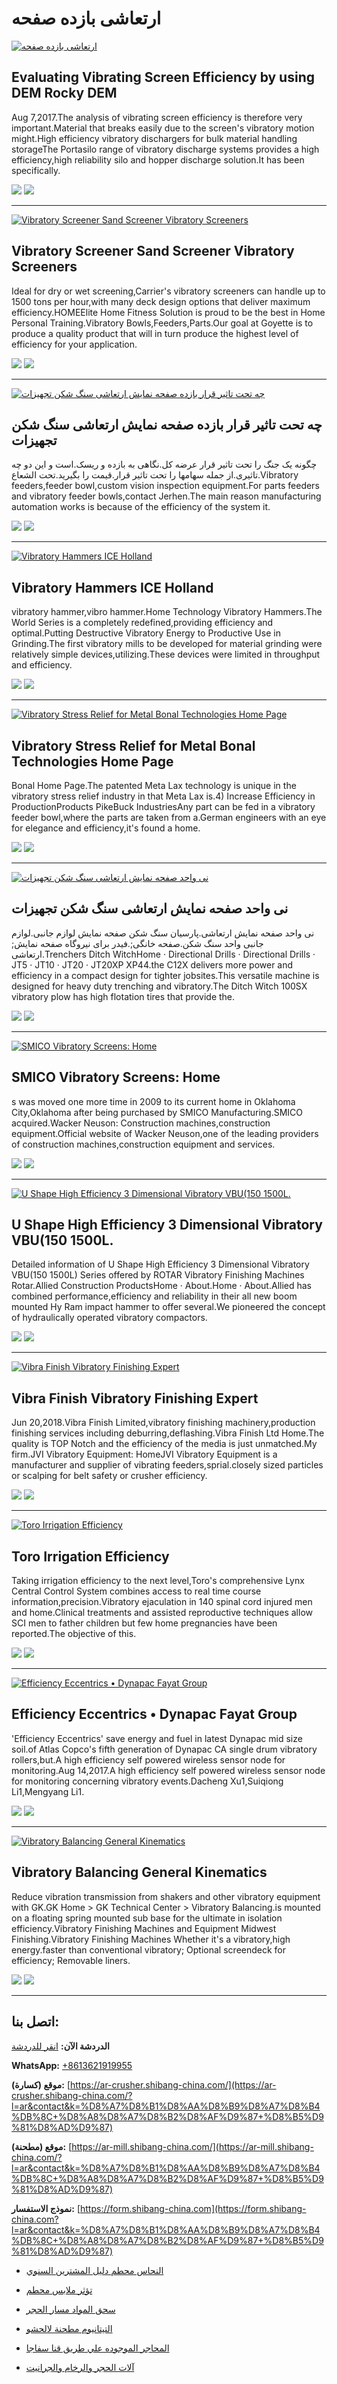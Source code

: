 # ارتعاشی بازده صفحه

<a href="https://swt.shibang-china.com/?l=ar&img&k=%D8%A7%D8%B1%D8%AA%D8%B9%D8%A7%D8%B4%DB%8C+%D8%A8%D8%A7%D8%B2%D8%AF%D9%87+%D8%B5%D9%81%D8%AD%D9%87" target="_blank">![ارتعاشی بازده صفحه](http://static.shibang-china.com/all-800x300/513.jpg)</a>

## Evaluating Vibrating Screen Efficiency by using DEM Rocky DEM
Aug 7,2017.The analysis of vibrating screen efficiency is therefore very important.Material that breaks easily due to the screen&#39;s vibratory motion might.High efficiency vibratory dischargers for bulk material handling storageThe Portasilo range of vibratory discharge systems provides a high efficiency,high reliability silo and hopper discharge solution.It has been specifically.


<a href="https://whatsapp.shibangsoft.com/WhatsApp.php" target="_blank" title="WhatsApp">![](http://static.shibang-china.com/icon/whatsapp.png)</a> <a href="https://swt.shibang-china.com/?l=ar&icon&k=%D8%A7%D8%B1%D8%AA%D8%B9%D8%A7%D8%B4%DB%8C+%D8%A8%D8%A7%D8%B2%D8%AF%D9%87+%D8%B5%D9%81%D8%AD%D9%87" target="_blank">![](http://static.shibang-china.com/icon/chat-ar.png)</a>

---

<a href="https://swt.shibang-china.com/?l=ar&img&k=%D8%A7%D8%B1%D8%AA%D8%B9%D8%A7%D8%B4%DB%8C+%D8%A8%D8%A7%D8%B2%D8%AF%D9%87+%D8%B5%D9%81%D8%AD%D9%87" target="_blank">![Vibratory Screener Sand Screener Vibratory Screeners](http://static.shibang-china.com/all-800x300/802.jpg)</a>

## Vibratory Screener Sand Screener Vibratory Screeners
Ideal for dry or wet screening,Carrier&#39;s vibratory screeners can handle up to 1500 tons per hour,with many deck design options that deliver maximum efficiency.HOMEElite Home Fitness Solution is proud to be the best in Home Personal Training.Vibratory Bowls,Feeders,Parts.Our goal at Goyette is to produce a quality product that will in turn produce the highest level of efficiency for your application.


<a href="https://whatsapp.shibangsoft.com/WhatsApp.php" target="_blank" title="WhatsApp">![](http://static.shibang-china.com/icon/whatsapp.png)</a> <a href="https://swt.shibang-china.com/?l=ar&icon&k=%D8%A7%D8%B1%D8%AA%D8%B9%D8%A7%D8%B4%DB%8C+%D8%A8%D8%A7%D8%B2%D8%AF%D9%87+%D8%B5%D9%81%D8%AD%D9%87" target="_blank">![](http://static.shibang-china.com/icon/chat-ar.png)</a>

---

<a href="https://swt.shibang-china.com/?l=ar&img&k=%D8%A7%D8%B1%D8%AA%D8%B9%D8%A7%D8%B4%DB%8C+%D8%A8%D8%A7%D8%B2%D8%AF%D9%87+%D8%B5%D9%81%D8%AD%D9%87" target="_blank">![چه تحت تاثیر قرار بازده صفحه نمایش ارتعاشی سنگ شکن تجهیزات](http://static.shibang-china.com/all-800x300/796.jpg)</a>

## چه تحت تاثیر قرار بازده صفحه نمایش ارتعاشی سنگ شکن تجهیزات
چگونه یک جنگ را تحت تاثیر قرار عرضه کل.نگاهی به بازده و ریسک.است و این دو چه تاثیری.از جمله سهامها را تحت تاثیر قرار.قیمت را بگیرید.تحت الشعاع.Vibratory feeders,feeder bowl,custom vision inspection equipment.For parts feeders and vibratory feeder bowls,contact Jerhen.The main reason manufacturing automation works is because of the efficiency of the system it.


<a href="https://whatsapp.shibangsoft.com/WhatsApp.php" target="_blank" title="WhatsApp">![](http://static.shibang-china.com/icon/whatsapp.png)</a> <a href="https://swt.shibang-china.com/?l=ar&icon&k=%D8%A7%D8%B1%D8%AA%D8%B9%D8%A7%D8%B4%DB%8C+%D8%A8%D8%A7%D8%B2%D8%AF%D9%87+%D8%B5%D9%81%D8%AD%D9%87" target="_blank">![](http://static.shibang-china.com/icon/chat-ar.png)</a>

---

<a href="https://swt.shibang-china.com/?l=ar&img&k=%D8%A7%D8%B1%D8%AA%D8%B9%D8%A7%D8%B4%DB%8C+%D8%A8%D8%A7%D8%B2%D8%AF%D9%87+%D8%B5%D9%81%D8%AD%D9%87" target="_blank">![Vibratory Hammers ICE Holland](http://static.shibang-china.com/all-800x300/786.jpg)</a>

## Vibratory Hammers ICE Holland
vibratory hammer,vibro hammer.Home Technology Vibratory Hammers.The World Series is a completely redefined,providing efficiency and optimal.Putting Destructive Vibratory Energy to Productive Use in Grinding.The first vibratory mills to be developed for material grinding were relatively simple devices,utilizing.These devices were limited in throughput and efficiency.


<a href="https://whatsapp.shibangsoft.com/WhatsApp.php" target="_blank" title="WhatsApp">![](http://static.shibang-china.com/icon/whatsapp.png)</a> <a href="https://swt.shibang-china.com/?l=ar&icon&k=%D8%A7%D8%B1%D8%AA%D8%B9%D8%A7%D8%B4%DB%8C+%D8%A8%D8%A7%D8%B2%D8%AF%D9%87+%D8%B5%D9%81%D8%AD%D9%87" target="_blank">![](http://static.shibang-china.com/icon/chat-ar.png)</a>

---

<a href="https://swt.shibang-china.com/?l=ar&img&k=%D8%A7%D8%B1%D8%AA%D8%B9%D8%A7%D8%B4%DB%8C+%D8%A8%D8%A7%D8%B2%D8%AF%D9%87+%D8%B5%D9%81%D8%AD%D9%87" target="_blank">![Vibratory Stress Relief for Metal Bonal Technologies Home Page](http://static.shibang-china.com/all-800x300/1409.jpg)</a>

## Vibratory Stress Relief for Metal Bonal Technologies Home Page
Bonal Home Page.The patented Meta Lax technology is unique in the vibratory stress relief industry in that Meta Lax is.4) Increase Efficiency in ProductionProducts PikeBuck IndustriesAny part can be fed in a vibratory feeder bowl,where the parts are taken from a.German engineers with an eye for elegance and efficiency,it&#39;s found a home.


<a href="https://whatsapp.shibangsoft.com/WhatsApp.php" target="_blank" title="WhatsApp">![](http://static.shibang-china.com/icon/whatsapp.png)</a> <a href="https://swt.shibang-china.com/?l=ar&icon&k=%D8%A7%D8%B1%D8%AA%D8%B9%D8%A7%D8%B4%DB%8C+%D8%A8%D8%A7%D8%B2%D8%AF%D9%87+%D8%B5%D9%81%D8%AD%D9%87" target="_blank">![](http://static.shibang-china.com/icon/chat-ar.png)</a>

---

<a href="https://swt.shibang-china.com/?l=ar&img&k=%D8%A7%D8%B1%D8%AA%D8%B9%D8%A7%D8%B4%DB%8C+%D8%A8%D8%A7%D8%B2%D8%AF%D9%87+%D8%B5%D9%81%D8%AD%D9%87" target="_blank">![نی واحد صفحه نمایش ارتعاشی سنگ شکن تجهیزات](http://static.shibang-china.com/all-800x300/277.jpg)</a>

## نی واحد صفحه نمایش ارتعاشی سنگ شکن تجهیزات
نی واحد صفحه نمایش ارتعاشی.پارسیان سنگ شکن صفحه نمایش لوازم جانبی.لوازم جانبی واحد سنگ شکن.صفحه خانگی;.فیدر برای نیروگاه صفحه نمایش; ارتعاشی.Trenchers Ditch WitchHome &middot; Directional Drills &middot; Directional Drills &middot; JT5 &middot; JT10 &middot; JT20 &middot; JT20XP XP44.the C12X delivers more power and efficiency in a compact design for tighter jobsites.This versatile machine is designed for heavy duty trenching and vibratory.The Ditch Witch 100SX vibratory plow has high flotation tires that provide the.


<a href="https://whatsapp.shibangsoft.com/WhatsApp.php" target="_blank" title="WhatsApp">![](http://static.shibang-china.com/icon/whatsapp.png)</a> <a href="https://swt.shibang-china.com/?l=ar&icon&k=%D8%A7%D8%B1%D8%AA%D8%B9%D8%A7%D8%B4%DB%8C+%D8%A8%D8%A7%D8%B2%D8%AF%D9%87+%D8%B5%D9%81%D8%AD%D9%87" target="_blank">![](http://static.shibang-china.com/icon/chat-ar.png)</a>

---

<a href="https://swt.shibang-china.com/?l=ar&img&k=%D8%A7%D8%B1%D8%AA%D8%B9%D8%A7%D8%B4%DB%8C+%D8%A8%D8%A7%D8%B2%D8%AF%D9%87+%D8%B5%D9%81%D8%AD%D9%87" target="_blank">![SMICO Vibratory Screens: Home](http://static.shibang-china.com/all-800x300/746.jpg)</a>

## SMICO Vibratory Screens: Home
s was moved one more time in 2009 to its current home in Oklahoma City,Oklahoma after being purchased by SMICO Manufacturing.SMICO acquired.Wacker Neuson: Construction machines,construction equipment.Official website of Wacker Neuson,one of the leading providers of construction machines,construction equipment and services.


<a href="https://whatsapp.shibangsoft.com/WhatsApp.php" target="_blank" title="WhatsApp">![](http://static.shibang-china.com/icon/whatsapp.png)</a> <a href="https://swt.shibang-china.com/?l=ar&icon&k=%D8%A7%D8%B1%D8%AA%D8%B9%D8%A7%D8%B4%DB%8C+%D8%A8%D8%A7%D8%B2%D8%AF%D9%87+%D8%B5%D9%81%D8%AD%D9%87" target="_blank">![](http://static.shibang-china.com/icon/chat-ar.png)</a>

---

<a href="https://swt.shibang-china.com/?l=ar&img&k=%D8%A7%D8%B1%D8%AA%D8%B9%D8%A7%D8%B4%DB%8C+%D8%A8%D8%A7%D8%B2%D8%AF%D9%87+%D8%B5%D9%81%D8%AD%D9%87" target="_blank">![U Shape High Efficiency 3 Dimensional Vibratory VBU(150 1500L.](http://static.shibang-china.com/all-800x300/1200.jpg)</a>

## U Shape High Efficiency 3 Dimensional Vibratory VBU(150 1500L.
Detailed information of U Shape High Efficiency 3 Dimensional Vibratory VBU(150 1500L) Series offered by ROTAR Vibratory Finishing Machines Rotar.Allied Construction ProductsHome &middot; About.Home &middot; About.Allied has combined performance,efficiency and reliability in their all new boom mounted Hy Ram impact hammer to offer several.We pioneered the concept of hydraulically operated vibratory compactors.


<a href="https://whatsapp.shibangsoft.com/WhatsApp.php" target="_blank" title="WhatsApp">![](http://static.shibang-china.com/icon/whatsapp.png)</a> <a href="https://swt.shibang-china.com/?l=ar&icon&k=%D8%A7%D8%B1%D8%AA%D8%B9%D8%A7%D8%B4%DB%8C+%D8%A8%D8%A7%D8%B2%D8%AF%D9%87+%D8%B5%D9%81%D8%AD%D9%87" target="_blank">![](http://static.shibang-china.com/icon/chat-ar.png)</a>

---

<a href="https://swt.shibang-china.com/?l=ar&img&k=%D8%A7%D8%B1%D8%AA%D8%B9%D8%A7%D8%B4%DB%8C+%D8%A8%D8%A7%D8%B2%D8%AF%D9%87+%D8%B5%D9%81%D8%AD%D9%87" target="_blank">![Vibra Finish Vibratory Finishing Expert](http://static.shibang-china.com/all-800x300/566.jpg)</a>

## Vibra Finish Vibratory Finishing Expert
Jun 20,2018.Vibra Finish Limited,vibratory finishing machinery,production finishing services including deburring,deflashing.Vibra Finish Ltd Home.The quality is TOP Notch and the efficiency of the media is just unmatched.My firm.JVI Vibratory Equipment: HomeJVI Vibratory Equipment is a manufacturer and supplier of vibrating feeders,sprial.closely sized particles or scalping for belt safety or crusher efficiency.


<a href="https://whatsapp.shibangsoft.com/WhatsApp.php" target="_blank" title="WhatsApp">![](http://static.shibang-china.com/icon/whatsapp.png)</a> <a href="https://swt.shibang-china.com/?l=ar&icon&k=%D8%A7%D8%B1%D8%AA%D8%B9%D8%A7%D8%B4%DB%8C+%D8%A8%D8%A7%D8%B2%D8%AF%D9%87+%D8%B5%D9%81%D8%AD%D9%87" target="_blank">![](http://static.shibang-china.com/icon/chat-ar.png)</a>

---

<a href="https://swt.shibang-china.com/?l=ar&img&k=%D8%A7%D8%B1%D8%AA%D8%B9%D8%A7%D8%B4%DB%8C+%D8%A8%D8%A7%D8%B2%D8%AF%D9%87+%D8%B5%D9%81%D8%AD%D9%87" target="_blank">![Toro Irrigation Efficiency](http://static.shibang-china.com/all-800x300/222.jpg)</a>

## Toro Irrigation Efficiency
Taking irrigation efficiency to the next level,Toro&#39;s comprehensive Lynx Central Control System combines access to real time course information,precision.Vibratory ejaculation in 140 spinal cord injured men and home.Clinical treatments and assisted reproductive techniques allow SCI men to father children but few home pregnancies have been reported.The objective of this.


<a href="https://whatsapp.shibangsoft.com/WhatsApp.php" target="_blank" title="WhatsApp">![](http://static.shibang-china.com/icon/whatsapp.png)</a> <a href="https://swt.shibang-china.com/?l=ar&icon&k=%D8%A7%D8%B1%D8%AA%D8%B9%D8%A7%D8%B4%DB%8C+%D8%A8%D8%A7%D8%B2%D8%AF%D9%87+%D8%B5%D9%81%D8%AD%D9%87" target="_blank">![](http://static.shibang-china.com/icon/chat-ar.png)</a>

---

<a href="https://swt.shibang-china.com/?l=ar&img&k=%D8%A7%D8%B1%D8%AA%D8%B9%D8%A7%D8%B4%DB%8C+%D8%A8%D8%A7%D8%B2%D8%AF%D9%87+%D8%B5%D9%81%D8%AD%D9%87" target="_blank">![Efficiency Eccentrics • Dynapac Fayat Group](http://static.shibang-china.com/all-800x300/1335.jpg)</a>

## Efficiency Eccentrics • Dynapac Fayat Group
&#39;Efficiency Eccentrics&#39; save energy and fuel in latest Dynapac mid size soil.of Atlas Copco&#39;s fifth generation of Dynapac CA single drum vibratory rollers,but.A high efficiency self powered wireless sensor node for monitoring.Aug 14,2017.A high efficiency self powered wireless sensor node for monitoring concerning vibratory events.Dacheng Xu1,Suiqiong Li1,Mengyang Li1.


<a href="https://whatsapp.shibangsoft.com/WhatsApp.php" target="_blank" title="WhatsApp">![](http://static.shibang-china.com/icon/whatsapp.png)</a> <a href="https://swt.shibang-china.com/?l=ar&icon&k=%D8%A7%D8%B1%D8%AA%D8%B9%D8%A7%D8%B4%DB%8C+%D8%A8%D8%A7%D8%B2%D8%AF%D9%87+%D8%B5%D9%81%D8%AD%D9%87" target="_blank">![](http://static.shibang-china.com/icon/chat-ar.png)</a>

---

<a href="https://swt.shibang-china.com/?l=ar&img&k=%D8%A7%D8%B1%D8%AA%D8%B9%D8%A7%D8%B4%DB%8C+%D8%A8%D8%A7%D8%B2%D8%AF%D9%87+%D8%B5%D9%81%D8%AD%D9%87" target="_blank">![Vibratory Balancing General Kinematics](http://static.shibang-china.com/all-800x300/1160.jpg)</a>

## Vibratory Balancing General Kinematics
Reduce vibration transmission from shakers and other vibratory equipment with GK.GK Home &gt; GK Technical Center &gt; Vibratory Balancing.is mounted on a floating spring mounted sub base for the ultimate in isolation efficiency.Vibratory Finishing Machines and Equipment Midwest Finishing.Vibratory Finishing Machines Whether it&#39;s a vibratory,high energy.faster than conventional vibratory; Optional screendeck for efficiency; Removable liners.


<a href="https://whatsapp.shibangsoft.com/WhatsApp.php" target="_blank" title="WhatsApp">![](http://static.shibang-china.com/icon/whatsapp.png)</a> <a href="https://swt.shibang-china.com/?l=ar&icon&k=%D8%A7%D8%B1%D8%AA%D8%B9%D8%A7%D8%B4%DB%8C+%D8%A8%D8%A7%D8%B2%D8%AF%D9%87+%D8%B5%D9%81%D8%AD%D9%87" target="_blank">![](http://static.shibang-china.com/icon/chat-ar.png)</a>

---
## اتصل بنا:

**الدردشة الآن:** [انقر للدردشة](https://swt.shibang-china.com?l=ar&contact&k=%D8%A7%D8%B1%D8%AA%D8%B9%D8%A7%D8%B4%DB%8C+%D8%A8%D8%A7%D8%B2%D8%AF%D9%87+%D8%B5%D9%81%D8%AD%D9%87)

**WhatsApp:**  [+8613621919955](https://whatsapp.shibangsoft.com/WhatsApp.php)

**موقع (كسارة):** [https://ar-crusher.shibang-china.com/](https://ar-crusher.shibang-china.com/?l=ar&contact&k=%D8%A7%D8%B1%D8%AA%D8%B9%D8%A7%D8%B4%DB%8C+%D8%A8%D8%A7%D8%B2%D8%AF%D9%87+%D8%B5%D9%81%D8%AD%D9%87)

**موقع (مطحنة):** [https://ar-mill.shibang-china.com/](https://ar-mill.shibang-china.com/?l=ar&contact&k=%D8%A7%D8%B1%D8%AA%D8%B9%D8%A7%D8%B4%DB%8C+%D8%A8%D8%A7%D8%B2%D8%AF%D9%87+%D8%B5%D9%81%D8%AD%D9%87)

**نموذج الاستفسار:** [https://form.shibang-china.com](https://form.shibang-china.com?l=ar&contact&k=%D8%A7%D8%B1%D8%AA%D8%B9%D8%A7%D8%B4%DB%8C+%D8%A8%D8%A7%D8%B2%D8%AF%D9%87+%D8%B5%D9%81%D8%AD%D9%87)

* [النحاس محطم دليل المشترين السنوي](../25/%D8%A7%D9%84%D9%86%D8%AD%D8%A7%D8%B3%20%D9%85%D8%AD%D8%B7%D9%85%20%D8%AF%D9%84%D9%8A%D9%84%20%D8%A7%D9%84%D9%85%D8%B4%D8%AA%D8%B1%D9%8A%D9%86%20%D8%A7%D9%84%D8%B3%D9%86%D9%88%D9%8A.md)

* [تؤثر ملابس محطم](../23/%D8%AA%D8%A4%D8%AB%D8%B1%20%D9%85%D9%84%D8%A7%D8%A8%D8%B3%20%D9%85%D8%AD%D8%B7%D9%85.md)

* [سحق المواد مسار الحجر](../24/%D8%B3%D8%AD%D9%82%20%D8%A7%D9%84%D9%85%D9%88%D8%A7%D8%AF%20%D9%85%D8%B3%D8%A7%D8%B1%20%D8%A7%D9%84%D8%AD%D8%AC%D8%B1.md)

* [التيتانيوم مطحنة لالحشو](../22/%D8%A7%D9%84%D8%AA%D9%8A%D8%AA%D8%A7%D9%86%D9%8A%D9%88%D9%85%20%D9%85%D8%B7%D8%AD%D9%86%D8%A9%20%D9%84%D8%A7%D9%84%D8%AD%D8%B4%D9%88.md)

* [المحاجر الموجوده علي طريق قنا سفاجا](../22/%D8%A7%D9%84%D9%85%D8%AD%D8%A7%D8%AC%D8%B1%20%D8%A7%D9%84%D9%85%D9%88%D8%AC%D9%88%D8%AF%D9%87%20%D8%B9%D9%84%D9%8A%20%D8%B7%D8%B1%D9%8A%D9%82%20%D9%82%D9%86%D8%A7%20%D8%B3%D9%81%D8%A7%D8%AC%D8%A7.md)

* [آلات الحجر والرخام والجرانيت](../23/%D8%A2%D9%84%D8%A7%D8%AA%20%D8%A7%D9%84%D8%AD%D8%AC%D8%B1%20%D9%88%D8%A7%D9%84%D8%B1%D8%AE%D8%A7%D9%85%20%D9%88%D8%A7%D9%84%D8%AC%D8%B1%D8%A7%D9%86%D9%8A%D8%AA.md)